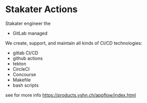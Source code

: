 # Stakater Actions

Stakater engineer the 

- GitLab managed

We create, support, and maintain all kinds of CI/CD technologies:

- gitlab CI/CD
- github actions
- tekton
- CircleCI
- Concourse
- Makefile
- bash scripts

see for more info https://products.vshn.ch/appflow/index.html
